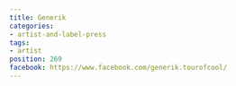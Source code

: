 ```yaml
---
title: Generik
categories:
- artist-and-label-press
tags:
- artist
position: 269
facebook: https://www.facebook.com/generik.tourofcool/
---
```


